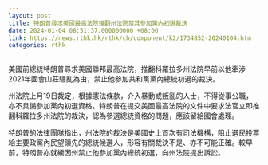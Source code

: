```yaml
---
layout: post
title: 特朗普尋求美國最高法院推翻州法院禁其參加黨內初選裁決
date: 2024-01-04 08:51:37.000000000 +08:00
link: https://news.rthk.hk/rthk/ch/component/k2/1734852-20240104.htm
categories: rthk
---
```


美國前總統特朗普尋求美國聯邦最高法院，推翻科羅拉多州法院早前以他牽涉2021年國會山莊騷亂為由，禁止他參加共和黨黨內總統初選的裁決。

州法院上月19日裁定，根據憲法條款，介入暴動或叛亂的人士，不得從事公職，亦不具備參加黨內初選資格。特朗普在提交美國最高法院的文件中要求法官立即推翻科羅拉多州法院的裁決，認為參選總統資格的問題，應該留給國會處理。

特朗普的法律團隊指出，州法院的裁決是美國史上首次有司法機構，阻止選民投票給主要政黨內民望領先的總統候選人，形容有關裁決不是、亦不可能正確。較早前，特朗普亦就緬因州禁止他參加黨內總統初選，向州法院提出訴訟。
